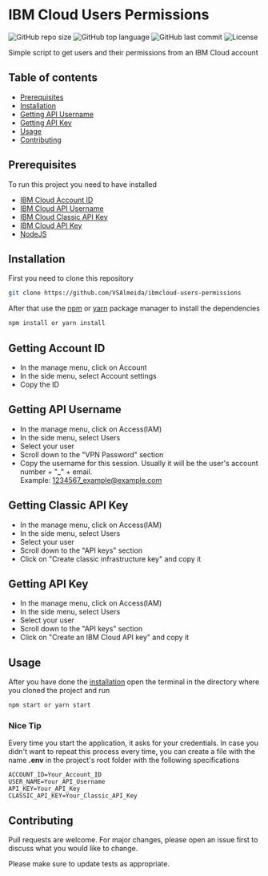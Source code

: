 # IBM Cloud Users Permissions

![GitHub repo size](https://img.shields.io/github/repo-size/vsalmeida/ibmcloud-users-permissions)
![GitHub top language](https://img.shields.io/github/languages/top/vsalmeida/ibmcloud-users-permissions)
![GitHub last commit](https://img.shields.io/github/last-commit/vsalmeida/ibmcloud-users-permissions)
![License](https://img.shields.io/github/license/vsalmeida/ibmcloud-users-permissions)

Simple script to get users and their permissions from an IBM Cloud account

## Table of contents

- [Prerequisites](#prerequisites)
- [Installation](#installation)
- [Getting API Username](#getting-api-username)
- [Getting API Key](#getting-api-key)
- [Usage](#usage)
- [Contributing](#contributing)

## Prerequisites

To run this project you need to have installed

- [IBM Cloud Account ID](#getting-account-id)
- [IBM Cloud API Username](#getting-api-username)
- [IBM Cloud Classic API Key](#getting-classic-api-key)
- [IBM Cloud API Key](#getting-api-key)
- [NodeJS](https://nodejs.org/en/download/)

## Installation

First you need to clone this repository

```bash
git clone https://github.com/VSAlmeida/ibmcloud-users-permissions
```

After that use the [npm](https://www.npmjs.com/get-npm) or [yarn](https://classic.yarnpkg.com/en/docs/install) package manager to install the dependencies

```bash
npm install or yarn install
```

## Getting Account ID

- In the manage menu, click on Account
- In the side menu, select Account settings
- Copy the ID

## Getting API Username

- In the manage menu, click on Access(IAM)
- In the side menu, select Users
- Select your user
- Scroll down to the "VPN Password" section
- Copy the username for this session. Usually it will be the user's account number + "\_" + email. <br>Example: 1234567_example@example.com

## Getting Classic API Key

- In the manage menu, click on Access(IAM)
- In the side menu, select Users
- Select your user
- Scroll down to the "API keys" section
- Click on "Create classic infrastructure key" and copy it

## Getting API Key

- In the manage menu, click on Access(IAM)
- In the side menu, select Users
- Select your user
- Scroll down to the "API keys" section
- Click on "Create an IBM Cloud API key" and copy it

## Usage

After you have done the [installation](#installation) open the terminal in the directory where you cloned the project and run

```bash
npm start or yarn start
```

### Nice Tip

Every time you start the application, it asks for your credentials. In case you didn't want to repeat this process every time, you can create a file with the name **.env** in the project's root folder with the following specifications

```.env
ACCOUNT_ID=Your_Account_ID
USER_NAME=Your_API_Username
API_KEY=Your_API_Key
CLASSIC_API_KEY=Your_Classic_API_Key
```

## Contributing

Pull requests are welcome. For major changes, please open an issue first to discuss what you would like to change.

Please make sure to update tests as appropriate.
